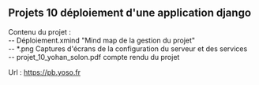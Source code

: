 ## Projets 10 déploiement d'une application django

Contenu du projet :  
-- Déploiement.xmind "Mind map de la gestion du projet"  
-- *.png Captures d'écrans de la configuration du serveur et des services  
-- projet_10_yohan_solon.pdf compte rendu du projet  

Url : https://pb.yoso.fr

